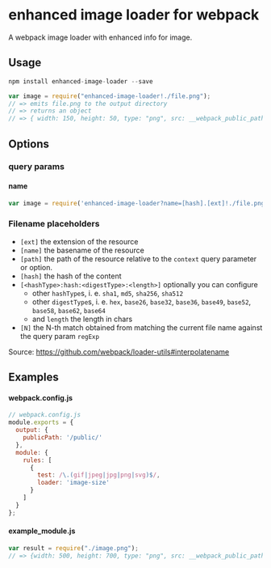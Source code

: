# enhanced image loader for webpack

A webpack image loader with enhanced info for image.

## Usage

``` javascript
npm install enhanced-image-loader --save

var image = require("enhanced-image-loader!./file.png");
// => emits file.png to the output directory
// => returns an object
// => { width: 150, height: 50, type: "png", src: __webpack_public_path__ + "file.png", bytes: 1234 }
```

## Options

### query params

#### name

```js
var image = require('enhanced-image-loader?name=[hash].[ext]!./file.png');
```

### Filename placeholders

* `[ext]` the extension of the resource
* `[name]` the basename of the resource
* `[path]` the path of the resource relative to the `context` query parameter or option.
* `[hash]` the hash of the content
* `[<hashType>:hash:<digestType>:<length>]` optionally you can configure
  * other `hashType`s, i. e. `sha1`, `md5`, `sha256`, `sha512`
  * other `digestType`s, i. e. `hex`, `base26`, `base32`, `base36`, `base49`, `base52`, `base58`, `base62`, `base64`
  * and `length` the length in chars
* `[N]` the N-th match obtained from matching the current file name against the query param `regExp`

Source: https://github.com/webpack/loader-utils#interpolatename

## Examples

#### webpack.config.js

```js
// webpack.config.js
module.exports = {
  output: {
    publicPath: '/public/'
  },
  module: {
    rules: [
      {
        test: /\.(gif|jpeg|jpg|png|svg)$/,
        loader: 'image-size'
      }
    ]
  }
};
```

#### example_module.js

``` javascript
var result = require("./image.png");
// => {width: 500, height: 700, type: "png", src: __webpack_public_path__ + "image.png", bytes: 1234}
```

